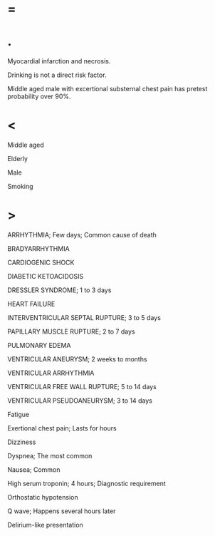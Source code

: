 # =

# .

Myocardial infarction and necrosis.

Drinking is not a direct risk factor.

Middle aged male with excertional substernal chest pain has pretest probability over 90%.

# <

Middle aged

Elderly

Male

Smoking

# >

ARRHYTHMIA; Few days; Common cause of death

BRADYARRHYTHMIA

CARDIOGENIC SHOCK

DIABETIC KETOACIDOSIS

DRESSLER SYNDROME; 1 to 3 days

HEART FAILURE

INTERVENTRICULAR SEPTAL RUPTURE; 3 to 5 days

PAPILLARY MUSCLE RUPTURE; 2 to 7 days

PULMONARY EDEMA

VENTRICULAR ANEURYSM; 2 weeks to months

VENTRICULAR ARRHYTHMIA

VENTRICULAR FREE WALL RUPTURE; 5 to 14 days

VENTRICULAR PSEUDOANEURYSM; 3 to 14 days

Fatigue

Exertional chest pain; Lasts for hours

Dizziness

Dyspnea; The most common

Nausea; Common

High serum troponin; 4 hours; Diagnostic requirement

Orthostatic hypotension

Q wave; Happens several hours later

Delirium-like presentation
